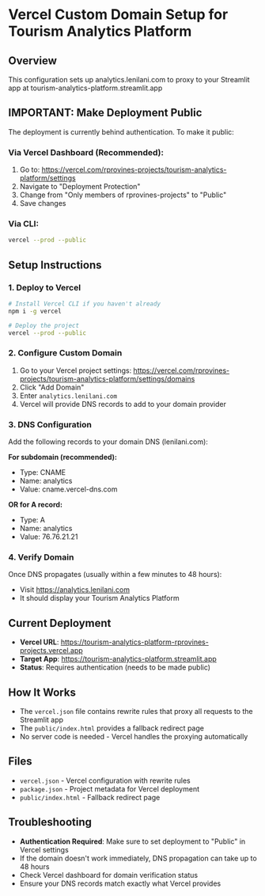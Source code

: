 # Vercel Custom Domain Setup for Tourism Analytics Platform

## Overview
This configuration sets up analytics.lenilani.com to proxy to your Streamlit app at tourism-analytics-platform.streamlit.app

## IMPORTANT: Make Deployment Public

The deployment is currently behind authentication. To make it public:

### Via Vercel Dashboard (Recommended):
1. Go to: https://vercel.com/rprovines-projects/tourism-analytics-platform/settings
2. Navigate to "Deployment Protection" 
3. Change from "Only members of rprovines-projects" to "Public"
4. Save changes

### Via CLI:
```bash
vercel --prod --public
```

## Setup Instructions

### 1. Deploy to Vercel
```bash
# Install Vercel CLI if you haven't already
npm i -g vercel

# Deploy the project
vercel --prod --public
```

### 2. Configure Custom Domain
1. Go to your Vercel project settings: https://vercel.com/rprovines-projects/tourism-analytics-platform/settings/domains
2. Click "Add Domain"
3. Enter `analytics.lenilani.com`
4. Vercel will provide DNS records to add to your domain provider

### 3. DNS Configuration
Add the following records to your domain DNS (lenilani.com):

**For subdomain (recommended):**
- Type: CNAME
- Name: analytics
- Value: cname.vercel-dns.com

**OR for A record:**
- Type: A
- Name: analytics
- Value: 76.76.21.21

### 4. Verify Domain
Once DNS propagates (usually within a few minutes to 48 hours):
- Visit https://analytics.lenilani.com
- It should display your Tourism Analytics Platform

## Current Deployment
- **Vercel URL**: https://tourism-analytics-platform-rprovines-projects.vercel.app
- **Target App**: https://tourism-analytics-platform.streamlit.app
- **Status**: Requires authentication (needs to be made public)

## How It Works
- The `vercel.json` file contains rewrite rules that proxy all requests to the Streamlit app
- The `public/index.html` provides a fallback redirect page
- No server code is needed - Vercel handles the proxying automatically

## Files
- `vercel.json` - Vercel configuration with rewrite rules
- `package.json` - Project metadata for Vercel deployment
- `public/index.html` - Fallback redirect page

## Troubleshooting
- **Authentication Required**: Make sure to set deployment to "Public" in Vercel settings
- If the domain doesn't work immediately, DNS propagation can take up to 48 hours
- Check Vercel dashboard for domain verification status
- Ensure your DNS records match exactly what Vercel provides